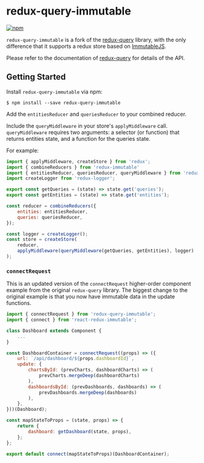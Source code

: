 # redux-query-immutable

[![npm](https://img.shields.io/npm/v/redux-query-immutable.svg?style=flat-square)](https://www.npmjs.com/package/redux-query-immutable)

`redux-query-immutable` is a fork of the [redux-query](https://github.com/amplitude/redux-query) library, with the only difference that it supports a redux store based on [ImmutableJS](https://facebook.github.io/immutable-js/).

Please refer to the documentation of [redux-query](https://github.com/amplitude/redux-query) for details of the API.

## Getting Started

Install `redux-query-immutable` via npm:

```
$ npm install --save redux-query-immutable
```

Add the `entitiesReducer` and `queriesReducer` to your combined reducer.

Include the `queryMiddleware` in your store's `applyMiddleware` call. `queryMiddleware` requires two arguments: a selector (or function) that returns entities state, and a function for the queries state.

For example:

```javascript
import { applyMiddleware, createStore } from 'redux';
import { combineReducers } from 'redux-immutable'
import { entitiesReducer, queriesReducer, queryMiddleware } from 'redux-query-immutable';
import createLogger from 'redux-logger';

export const getQueries = (state) => state.get('queries');
export const getEntities = (state) => state.get('entities');

const reducer = combineReducers({
    entities: entitiesReducer,
    queries: queriesReducer,
});

const logger = createLogger();
const store = createStore(
    reducer,
    applyMiddleware(queryMiddleware(getQueries, getEntities), logger)
);
```

### `connectRequest`

This is an updated version of the `connectRequest` higher-order component example from the original `redux-query` library.
The biggest change to the original example is that you now have immutable data in the update functions.

```javascript
import { connectRequest } from 'redux-query-immutable';
import { connect } from 'react-redux-immutable';

class Dashboard extends Component {
    ...
}

const DashboardContainer = connectRequest((props) => ({
    url: `/api/dashboard/${props.dashboardId}`,
    update: {
        chartsById: (prevCharts, dashboardCharts) => (
            prevCharts.mergeDeep(dashboardCharts)
        ),
        dashboardsById: (prevDashboards, dashboards) => (
            prevDashboards.mergeDeep(dashboards)
        ),
    },
}))(Dashboard);

const mapStateToProps = (state, props) => {
    return {
        dashboard: getDashboard(state, props),
    };
};

export default connect(mapStateToProps)(DashboardContainer);
```